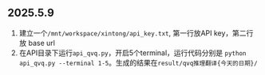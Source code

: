 ## 2025.5.9
1. 建立一个`/mnt/workspace/xintong/api_key.txt`, 第一行放API key，第二行放 base url
2. 在API目录下运行`api_qvq.py`，开启5个terminal，运行代码分别是 `python api_qvq.py --terminal 1-5`。生成的结果在`result/qvq推理翻译{今天的日期}/`